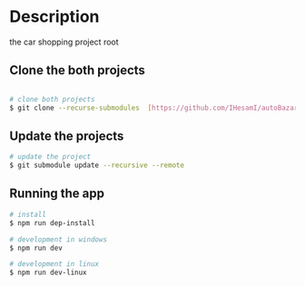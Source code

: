 # Description
the car shopping project root 

## Clone the both projects
```bash

# clone both projects
$ git clone --recurse-submodules  [https://github.com/IHesamI/autoBazar.git](https://github.com/autobazzar/autoBazar.git)

```
## Update the projects
```bash
# update the project
$ git submodule update --recursive --remote 

```



## Running the app

```bash
# install
$ npm run dep-install

# development in windows
$ npm run dev

# development in linux
$ npm run dev-linux

```
